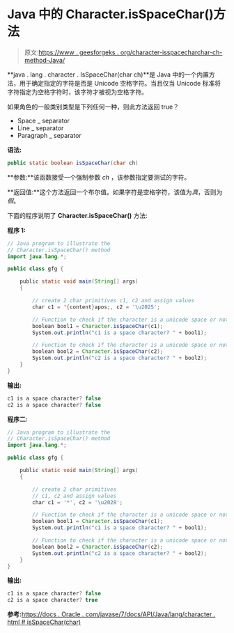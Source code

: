 # Java 中的 Character.isSpaceChar()方法

> 原文:[https://www . geesforgeks . org/character-isspacecharchar-ch-method-Java/](https://www.geeksforgeeks.org/character-isspacecharchar-ch-method-java/)

**java . lang . character . IsSpaceChar(char ch)**是 Java 中的一个内置方法，用于确定指定的字符是否是 Unicode 空格字符。当且仅当 Unicode 标准将字符指定为空格字符时，该字符才被视为空格字符。

如果角色的一般类别类型是下列任何一种，则此方法返回 true？

*   Space _ separator
*   Line _ separator
*   Paragraph _ separator

**语法:**

```java
public static boolean isSpaceChar(char ch)

```

**参数:**该函数接受一个强制参数 *ch* ，该参数指定要测试的字符。

**返回值:**这个方法返回一个布尔值。如果字符是空格字符，该值为*真*，否则为*假*。

下面的程序说明了 **Character.isSpaceChar()** 方法:

**程序 1:**

```java
// Java program to illustrate the
// Character.isSpaceChar() method
import java.lang.*;

public class gfg {

    public static void main(String[] args)
    {

        // create 2 char primitives c1, c2 and assign values
        char c1 = '{content}apos;, c2 = '\u2025';

        // Function to check if the character is a unicode space or not
        boolean bool1 = Character.isSpaceChar(c1);
        System.out.println("c1 is a space character? " + bool1);

        // Function to check if the character is a unicode space or not
        boolean bool2 = Character.isSpaceChar(c2);
        System.out.println("c2 is a space character? " + bool2);
    }
}
```

**输出:**

```java
c1 is a space character? false
c2 is a space character? false

```

**程序二:**

```java
// Java program to illustrate the
// Character.isSpaceChar() method
import java.lang.*;

public class gfg {

    public static void main(String[] args)
    {

        // create 2 char primitives
        // c1, c2 and assign values
        char c1 = '*', c2 = '\u2028';

        // Function to check if the character is a unicode space or not
        boolean bool1 = Character.isSpaceChar(c1);
        System.out.println("c1 is a space character? " + bool1);

        // Function to check if the character is a unicode space or not
        boolean bool2 = Character.isSpaceChar(c2);
        System.out.println("c2 is a space character? " + bool2);
    }
}
```

**输出:**

```java
c1 is a space character? false
c2 is a space character? true

```

**参考:**[https://docs . Oracle . com/javase/7/docs/API/Java/lang/character . html # isSpaceChar(char)](https://docs.oracle.com/javase/7/docs/api/java/lang/Character.html#isSpaceChar(char))